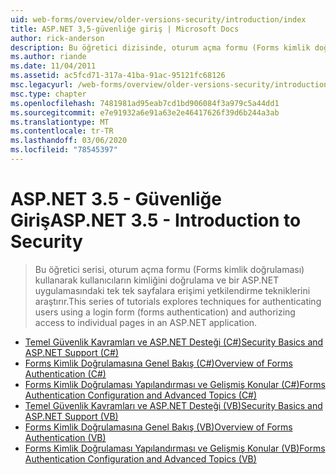 ```yaml
---
uid: web-forms/overview/older-versions-security/introduction/index
title: ASP.NET 3,5-güvenliğe giriş | Microsoft Docs
author: rick-anderson
description: Bu öğretici dizisinde, oturum açma formu (Forms kimlik doğrulaması) kullanarak kullanıcıların kimliğini doğrulama ve içindeki bireysel sayfalara erişimi yetkilendirme teknikleri incelenir...
ms.author: riande
ms.date: 11/04/2011
ms.assetid: ac5fcd71-317a-41ba-91ac-95121fc68126
msc.legacyurl: /web-forms/overview/older-versions-security/introduction
msc.type: chapter
ms.openlocfilehash: 7481981ad95eab7cd1bd906084f3a979c5a44dd1
ms.sourcegitcommit: e7e91932a6e91a63e2e46417626f39d6b244a3ab
ms.translationtype: MT
ms.contentlocale: tr-TR
ms.lasthandoff: 03/06/2020
ms.locfileid: "78545397"
---
```

# <a name="aspnet-35---introduction-to-security"></a><span data-ttu-id="4661b-103">ASP.NET 3.5 - Güvenliğe Giriş</span><span class="sxs-lookup"><span data-stu-id="4661b-103">ASP.NET 3.5 - Introduction to Security</span></span>

> <span data-ttu-id="4661b-104">Bu öğretici serisi, oturum açma formu (Forms kimlik doğrulaması) kullanarak kullanıcıların kimliğini doğrulama ve bir ASP.NET uygulamasındaki tek tek sayfalara erişimi yetkilendirme tekniklerini araştırır.</span><span class="sxs-lookup"><span data-stu-id="4661b-104">This series of tutorials explores techniques for authenticating users using a login form (forms authentication) and authorizing access to individual pages in an ASP.NET application.</span></span>

- [<span data-ttu-id="4661b-105">Temel Güvenlik Kavramları ve ASP.NET Desteği (C#)</span><span class="sxs-lookup"><span data-stu-id="4661b-105">Security Basics and ASP.NET Support (C#)</span></span>](security-basics-and-asp-net-support-cs.md)
- [<span data-ttu-id="4661b-106">Forms Kimlik Doğrulamasına Genel Bakış (C#)</span><span class="sxs-lookup"><span data-stu-id="4661b-106">Overview of Forms Authentication (C#)</span></span>](an-overview-of-forms-authentication-cs.md)
- [<span data-ttu-id="4661b-107">Forms Kimlik Doğrulaması Yapılandırması ve Gelişmiş Konular (C#)</span><span class="sxs-lookup"><span data-stu-id="4661b-107">Forms Authentication Configuration and Advanced Topics (C#)</span></span>](forms-authentication-configuration-and-advanced-topics-cs.md)
- [<span data-ttu-id="4661b-108">Temel Güvenlik Kavramları ve ASP.NET Desteği (VB)</span><span class="sxs-lookup"><span data-stu-id="4661b-108">Security Basics and ASP.NET Support (VB)</span></span>](security-basics-and-asp-net-support-vb.md)
- [<span data-ttu-id="4661b-109">Forms Kimlik Doğrulamasına Genel Bakış (VB)</span><span class="sxs-lookup"><span data-stu-id="4661b-109">Overview of Forms Authentication (VB)</span></span>](an-overview-of-forms-authentication-vb.md)
- [<span data-ttu-id="4661b-110">Forms Kimlik Doğrulaması Yapılandırması ve Gelişmiş Konular (VB)</span><span class="sxs-lookup"><span data-stu-id="4661b-110">Forms Authentication Configuration and Advanced Topics (VB)</span></span>](forms-authentication-configuration-and-advanced-topics-vb.md)
